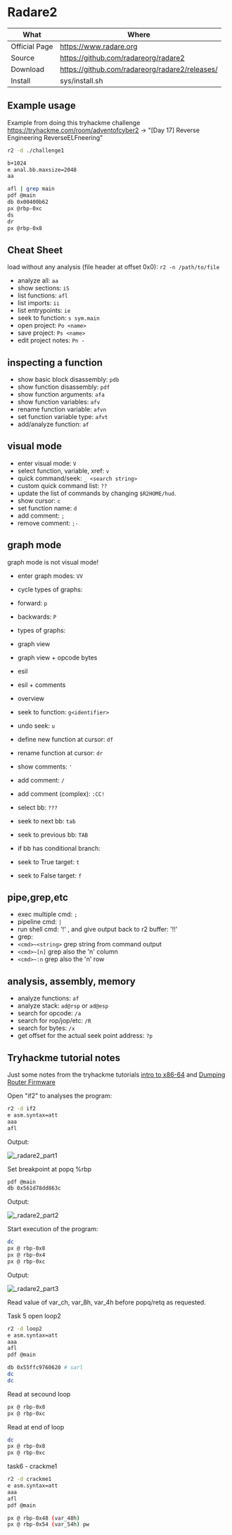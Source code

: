 # Radare2

|What|Where|
|-|-|
|Official Page|<https://www.radare.org>|
|Source|<https://github.com/radareorg/radare2>|
|Download|<https://github.com/radareorg/radare2/releases/>|
|Install|sys/install.sh|

## Example usage

Example from doing this tryhackme challenge <https://tryhackme.com/room/adventofcyber2> -> "[Day 17] Reverse Engineering ReverseELFneering"

 ```sh
r2 -d ./challenge1

b+1024
e anal.bb.maxsize=2048
aa

afl | grep main
pdf @main
db 0x00400b62
px @rbp-0xc
ds
dr
px @rbp-0x8
```

## Cheat Sheet

load without any analysis (file header at offset 0x0): `r2 -n /path/to/file`

- analyze all: `aa`
- show sections: `iS`
- list functions: `afl`
- list imports: `ii`
- list entrypoints: `ie`
- seek to function: `s sym.main`
- open project: `Po <name>`
- save project: `Ps <name>`
- edit project notes: `Pn -`

## inspecting a function

- show basic block disassembly: `pdb`
- show function disassembly: `pdf`
- show function arguments: `afa`
- show function variables: `afv`
- rename function variable: `afvn`
- set function variable type: `afvt`
- add/analyze function: `af`

## visual mode

- enter visual mode: `V`
- select function, variable, xref: `v`
- quick command/seek: `_ <search string>`
- custom quick command list: `??`
- update the list of commands by changing `$R2HOME/hud`.
- show cursor: `c`
- set function name: `d`
- add comment: `;`
- remove comment: `;-`

## graph mode

graph mode is not visual mode!

- enter graph modes: `VV`
- cycle types of graphs:
- forward: `p`
- backwards: `P`

- types of graphs:
- graph view
- graph view + opcode bytes
- esil
- esil + comments
- overview

- seek to function: `g<identifier>`
- undo seek: `u`
- define new function at cursor: `df`
- rename function at cursor: `dr`
- show comments: `'`
- add comment: `/`
- add comment (complex): `:CC!`
- select bb: `???`
- seek to next bb: `tab`
- seek to previous bb: `TAB`
- if bb has conditional branch:
- seek to True target: `t`
- seek to False target: `f`

## pipe,grep,etc

- exec multiple cmd: `;`
- pipeline cmd: `|`
- run shell cmd: '!' , and give output back to r2 buffer: '!!'
- grep:
- `<cmd>~<string>` grep string from command output
- `<cmd>~[n]` grep also the 'n' column
- `<cmd>~:n` grep also the 'n' row

## analysis, assembly, memory

- analyze functions: `af`
- analyze stack: `ad@rsp` or `ad@esp`
- search for opcode: `/a`
- search for rop/jop/etc: `/R`
- search for bytes: `/x `
- get offset for the actual seek point address: `?p`

## Tryhackme tutorial notes

Just some notes from the tryhackme tutorials [intro to x86-64](https://tryhackme.com/room/introtox8664) and [Dumping Router Firmware](https://tryhackme.com/room/rfirmware)

Open "if2" to analyses the program:

 ```sh
r2 -d if2
e asm.syntax=att
aaa
afl
```

Output:

![_radare2_part1](_radare2_part1.jpg)

Set breakpoint at popq %rbp

 ```sh
pdf @main
db 0x561d78dd863c
```

Output:

![_radare2_part2](_radare2_part2.jpg)

Start execution of the program:

 ```sh
dc
px @ rbp-0x8
px @ rbp-0x4
px @ rbp-0xc
```

Output:

![_radare2_part3](_radare2_part3.jpg)

Read value of var_ch, var_8h, var_4h before popq/retq as requested.

Task 5 open loop2

 ```sh
r2 -d loop2
e asm.syntax=att
aaa
afl
pdf @main

db 0x55ffc9760620 # sarl
dc
dc
```

Read at secound loop

 ```sh
px @ rbp-0x8
px @ rbp-0xc
```

Read at end of loop

 ```sh
dc
px @ rbp-0x8
px @ rbp-0xc
```

task6 - crackme1

 ```sh
r2 -d crackme1
e asm.syntax=att
aaa
afl
pdf @main

px @ rbp-0x48 (var_48h)
px @ rbp-0x54 (var_54h) pw
```
